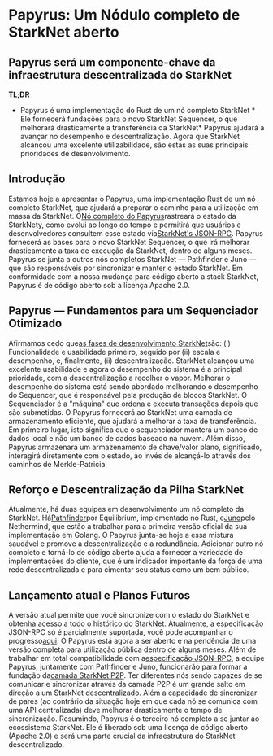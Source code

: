 # Papyrus: Um Nódulo completo de StarkNet aberto
## Papyrus será um componente-chave da infraestrutura descentralizada do StarkNet
**TL;DR**
* Papyrus é uma implementação do Rust de um nó completo StarkNet * Ele fornecerá fundações para o novo StarkNet Sequencer, o que melhorará drasticamente a transferência da StarkNet* Papyrus ajudará a avançar no desempenho e descentralização. Agora que StarkNet alcançou uma excelente utilizabilidade, são estas as suas principais prioridades de desenvolvimento.
## Introdução
Estamos hoje a apresentar o Papyrus, uma implementação Rust de um nó completo StarkNet, que ajudará a preparar o caminho para a utilização em massa da StarkNet. O[Nó completo do Papyrus](https://github.com/starkware-libs/papyrus)rastreará o estado da StarkNety, como evolui ao longo do tempo e permitirá que usuários e desenvolvedores consultem esse estado via[StarkNet's JSON-RPC](https://github.com/starkware-libs/starknet-specs/blob/master/api/starknet_api_openrpc.json). Papyrus fornecerá as bases para o novo StarkNet Sequencer, o que irá melhorar drasticamente a taxa de execução da StarkNet, dentro de alguns meses. Papyrus se junta a outros nós completos StarkNet — Pathfinder e Juno — que são responsáveis por sincronizar e manter o estado StarkNet. Em conformidade com a nossa mudança para código aberto a stack StarkNet, Papyrus é de código aberto sob a licença Apache 2.0.
## Papyrus — Fundamentos para um Sequenciador Otimizado
Afirmamos cedo que[as fases de desenvolvimento StarkNet](https://medium.com/starkware/starknet-on-to-the-next-challenge-96a39de7717)são: (i) Funcionalidade e usabilidade primeiro, seguido por (ii) escala e desempenho, e, finalmente, (ii) descentralização. StarkNet alcançou uma excelente usabilidade e agora o desempenho do sistema é a principal prioridade, com a descentralização a recolher o vapor. Melhorar o desempenho do sistema está sendo abordado melhorando o desempenho do Sequencer, que é responsável pela produção de blocos StarkNet. O Sequenciador é a "máquina" que ordena e executa transações depois que são submetidas. O Papyrus fornecerá ao StarkNet uma camada de armazenamento eficiente, que ajudará a melhorar a taxa de transferência. Em primeiro lugar, isto significa que o sequenciador manterá um banco de dados local e não um banco de dados baseado na nuvem. Além disso, Papyrus armazenará um armazenamento de chave/valor plano, significado, interagirá diretamente com o estado, ao invés de alcançá-lo através dos caminhos de Merkle-Patricia.
## Reforço e Descentralização da Pilha StarkNet
Atualmente, há duas equipes em desenvolvimento um nó completo da StarkNet. Há[Pathfinder](https://github.com/eqlabs/pathfinder)por Equilibrium, implementado no Rust, e[Juno](https://github.com/NethermindEth/juno)pelo Nethermind, que estão a trabalhar para a primeira versão oficial da sua implementação em Golang. O Papyrus junta-se hoje a essa mistura saudável e promove a descentralização e a redundância. Adicionar outro nó completo e torná-lo de código aberto ajuda a fornecer a variedade de implementações do cliente, que é um indicador importante da força de uma rede descentralizada e para cimentar seu status como um bem público.
## Lançamento atual e Planos Futuros
A versão atual permite que você sincronize com o estado do StarkNet e obtenha acesso a todo o histórico do StarkNet. Atualmente, a especificação JSON-RPC só é parcialmente suportada, você pode acompanhar o progresso[aqui](https://github.com/starkware-libs/papyrus#endpoints). O Papyrus está agora a ser aberto e na pendência de uma versão completa para utilização pública dentro de alguns meses. Além de trabalhar em total compatibilidade com a[especificação JSON-RPC](https://github.com/starkware-libs/starknet-specs/blob/master/api/starknet_api_openrpc.json), a equipe Papyrus, juntamente com Pathfinder e Juno, funcionarão para formar a fundação da[camada StarkNet P2P](https://github.com/starknet-io/starknet-p2p-specs). Ter diferentes nós sendo capazes de se comunicar e sincronizar através da camada P2P é um grande salto em direção a um StarkNet descentralizado. Além a capacidade de sincronizar de pares (ao contrário da situação hoje em que cada nó se comunica com uma API centralizada) deve melhorar drasticamente o tempo de sincronização. Resumindo, Papyrus é o terceiro nó completo a se juntar ao ecossistema StarkNet. Ele é liberado sob uma licença de código aberto (Apache 2.0) e será uma parte crucial da infraestrutura do StarkNet descentralizado.